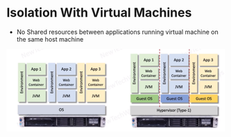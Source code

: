 # Isolation With Virtual Machines

- No Shared resources between applications running virtual machine on the same host machine

![Alt text](image-8.png)

